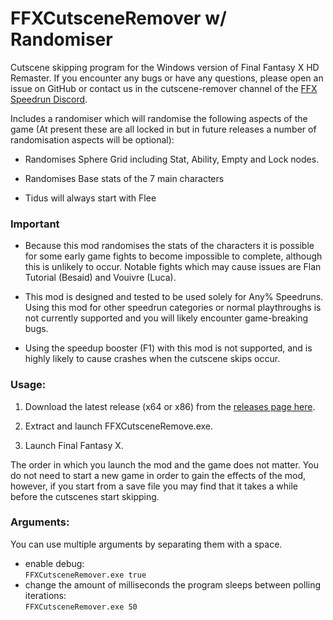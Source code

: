 # FFXCutsceneRemover w/ Randomiser
Cutscene skipping program for the Windows version of Final Fantasy X HD Remaster.
If you encounter any bugs or have any questions, please open an issue on GitHub or contact us in the cutscene-remover channel of the [FFX Speedrun Discord](https://discord.gg/X3qXHWG).

Includes a randomiser which will randomise the following aspects of the game (At present these are all locked in but in future releases a number of randomisation aspects will be optional):

* Randomises Sphere Grid including Stat, Ability, Empty and Lock nodes.

* Randomises Base stats of the 7 main characters

* Tidus will always start with Flee

### Important

* Because this mod randomises the stats of the characters it is possible for some early game fights to become impossible to complete, although this is unlikely to occur. Notable fights which may cause issues are Flan Tutorial (Besaid) and Vouivre (Luca).

* This mod is designed and tested to be used solely for Any% Speedruns. Using this mod for other speedrun categories or normal playthroughs is not currently supported and you will likely encounter game-breaking bugs.

* Using the speedup booster (F1) with this mod is not supported, and is highly likely to cause crashes when the cutscene skips occur.

### Usage:

1. Download the latest release (x64 or x86) from the [releases page here](https://github.com/erickt420/FFXCutsceneRemover/releases).

2. Extract and launch FFXCutsceneRemove.exe.

3. Launch Final Fantasy X.

The order in which you launch the mod and the game does not matter.
You do not need to start a new game in order to gain the effects of the mod, however, if you start from a save file you may find that it takes a while before the cutscenes start skipping.

### Arguments:
You can use multiple arguments by separating them with a space.
- enable debug:  
`FFXCutsceneRemover.exe true`
- change the amount of milliseconds the program sleeps between polling iterations:  
`FFXCutsceneRemover.exe 50`
